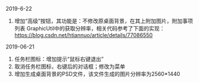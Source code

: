 

2019-6-22
1. 增加“高级”按钮，其功能是：不修改原桌面背景，在其上附加图片，附加事项列表
    GraphicUtil中的获取分辨率，相关代码参考了下面的实现：
    https://blog.csdn.net/htiannuo/article/details/77086550
    
2019-06-21
1. 任务栏图标：增加提示“鼠标右键退出”
2. 取消任务栏图标，右键后的对话框；修改为菜单
3. 增加生成桌面背景的PSD文件，该文件生成的图片分辨率为2560*1440